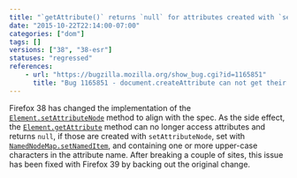 ```yaml
---
title: "`getAttribute()` returns `null` for attributes created with `setAttributeNode` and containing upper-case characters in name"
date: "2015-10-22T22:14:00-07:00"
categories: ["dom"]
tags: []
versions: ["38", "38-esr"]
statuses: "regressed"
references:
    - url: "https://bugzilla.mozilla.org/show_bug.cgi?id=1165851"
      title: "Bug 1165851 - document.createAttribute can not get their own Added attributes"
---
```

Firefox 38 has changed the implementation of the [`Element.setAttributeNode`](https://developer.mozilla.org/docs/Web/API/Element/setAttributeNode) method to align with the spec. As the side effect, the [`Element.getAttribute`](https://developer.mozilla.org/docs/Web/API/Element/getAttribute) method can no longer access attributes and returns `null`, if those are created with `setAttributeNode`, set with [`NamedNodeMap.setNamedItem`](https://developer.mozilla.org/docs/Web/API/NamedNodeMap/setNamedItem), and containing one or more upper-case characters in the attribute name. After breaking a couple of sites, this issue has been fixed with Firefox 39 by backing out the original change.
